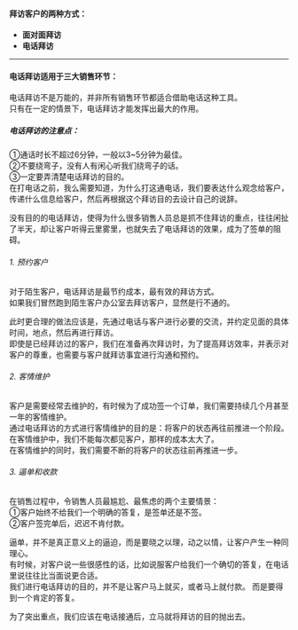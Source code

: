 #### 拜访客户的两种方式：
- **面对面拜访**
- **电话拜访**

*****
#### 电话拜访适用于三大销售环节：
电话拜访不是万能的，并非所有销售环节都适合借助电话这种工具。     
只有在一定的情景下，电话拜访才能发挥出最大的作用。     
       
##### 电话拜访的注意点：     
①通话时长不超过6分钟，一般以3~5分钟为最佳。      
②不要绕弯子，没有人有闲心听我们绕弯子的话。     
③一定要弄清楚电话拜访的目的。       
在打电话之前，我么需要知道，为什么打这通电话，我们要表达什么观念给客户，传递什么信息给客户，然后再根据这个拜访目的去设计自己的说辞。       
      
没有目的的电话拜访，使得为什么很多销售人员总是抓不住拜访的重点，往往闲扯了半天，却让客户听得云里雾里，也就失去了电话拜访的效果，成为了签单的阻碍。         

       
###### 1. 预约客户
对于陌生客户，电话拜访是最节约成本，最有效的拜访方式。        
如果我们冒然跑到陌生客户办公室去拜访客户，显然是行不通的。        
       
此时更合理的做法应该是，先通过电话与客户进行必要的交流，并约定见面的具体时间，地点，然后再进行拜访。       
即使是已经拜访过的客户，我们在准备再次拜访时，为了提高拜访效率，并表示对客户的尊重，也需要与客户就拜访事宜进行沟通和预约。     
      
###### 2. 客情维护
客户是需要经常去维护的，有时候为了成功签一个订单，我们需要持续几个月甚至一年的客情维护。    
通过电话拜访的方式进行客情维护的目的是：将客户的状态再往前推进一个阶段。
在客情维护中，我们不能每次都见客户，那样的成本太大了。     
在客情维护的同时，我们需要不断的将客户的状态往前再推进一步。       
     
###### 3. 逼单和收款
在销售过程中，令销售人员最尴尬、最焦虑的两个主要情景：        
①客户始终不给我们一个明确的答复，是签单还是不签。       
②客户签完单后，迟迟不肯付款。      
      
逼单，并不是真正意义上的逼迫，而是要晓之以理，动之以情，让客户产生一种同理心。        
有时候，对客户说一些很感性的话，比如说服客户给我们一个确切的答复，在电话里说往往比当面说更合适。     
我们进行电话拜访的目的，并不是让客户马上就买，或者马上就付款。 而是要得到一个肯定的答复。       
     
为了突出重点，我们应该在电话接通后，立马就将拜访的目的抛出去。     